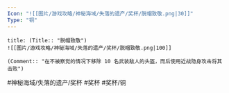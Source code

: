 ```yaml
---
Icon: "![[图片/游戏攻略/神秘海域/失落的遗产/奖杯/脱帽致敬.png|30]]"
Type: "铜"
---
```

```ad-common-bronze-trophy
title: (Title:: "脱帽致敬")
![[图片/游戏攻略/神秘海域/失落的遗产/奖杯/脱帽致敬.png|100]]

(Comment:: "在不被察觉的情况下移除 10 名武装敌人的头盔，而后使用近战隐身攻击将其击败")
```

#神秘海域/失落的遗产/奖杯 #奖杯 #奖杯/铜

